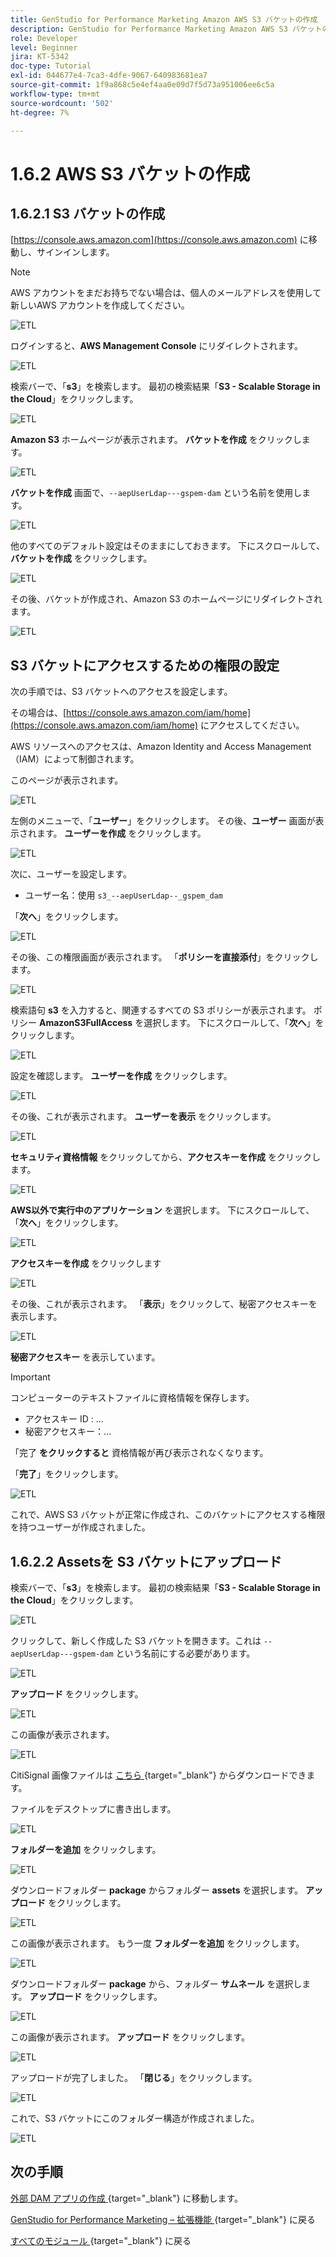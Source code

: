 ```yaml
---
title: GenStudio for Performance Marketing Amazon AWS S3 バケットの作成
description: GenStudio for Performance Marketing Amazon AWS S3 バケットの作成
role: Developer
level: Beginner
jira: KT-5342
doc-type: Tutorial
exl-id: 044677e4-7ca3-4dfe-9067-640983681ea7
source-git-commit: 1f9a868c5e4ef4aa0e09d7f5d73a951006ee6c5a
workflow-type: tm+mt
source-wordcount: '502'
ht-degree: 7%

---
```


# 1.6.2 AWS S3 バケットの作成

## 1.6.2.1 S3 バケットの作成

[https://console.aws.amazon.com](https://console.aws.amazon.com) に移動し、サインインします。

>[!NOTE]
>
>AWS アカウントをまだお持ちでない場合は、個人のメールアドレスを使用して新しいAWS アカウントを作成してください。

![ETL](./images/awshome.png)

ログインすると、**AWS Management Console** にリダイレクトされます。

![ETL](./images/awsconsole.png)

検索バーで、「**s3**」を検索します。 最初の検索結果「**S3 - Scalable Storage in the Cloud**」をクリックします。

![ETL](./images/awsconsoles3.png)

**Amazon S3** ホームページが表示されます。 **バケットを作成** をクリックします。

![ETL](./images/s3home.png)

**バケットを作成** 画面で、`--aepUserLdap---gspem-dam` という名前を使用します。

![ETL](./images/bucketname.png)

他のすべてのデフォルト設定はそのままにしておきます。 下にスクロールして、**バケットを作成** をクリックします。

![ETL](./images/createbucket.png)

その後、バケットが作成され、Amazon S3 のホームページにリダイレクトされます。

![ETL](./images/S3homeb.png)

## S3 バケットにアクセスするための権限の設定

次の手順では、S3 バケットへのアクセスを設定します。

その場合は、[https://console.aws.amazon.com/iam/home](https://console.aws.amazon.com/iam/home) にアクセスしてください。

AWS リソースへのアクセスは、Amazon Identity and Access Management （IAM）によって制御されます。

このページが表示されます。

![ETL](./images/iam.png)

左側のメニューで、「**ユーザー**」をクリックします。 その後、**ユーザー** 画面が表示されます。 **ユーザーを作成** をクリックします。

![ETL](./images/iammenu.png)

次に、ユーザーを設定します。

- ユーザー名：使用 `s3_--aepUserLdap--_gspem_dam`

「**次へ**」をクリックします。

![ETL](./images/configuser.png)

その後、この権限画面が表示されます。 「**ポリシーを直接添付**」をクリックします。

![ETL](./images/perm1.png)

検索語句 **s3** を入力すると、関連するすべての S3 ポリシーが表示されます。 ポリシー **AmazonS3FullAccess** を選択します。 下にスクロールして、「**次へ**」をクリックします。

![ETL](./images/perm2.png)

設定を確認します。 **ユーザーを作成** をクリックします。

![ETL](./images/review.png)

その後、これが表示されます。 **ユーザーを表示** をクリックします。

![ETL](./images/review1.png)

**セキュリティ資格情報** をクリックしてから、**アクセスキーを作成** をクリックします。

![ETL](./images/cred.png)

**AWS以外で実行中のアプリケーション** を選択します。 下にスクロールして、「**次へ**」をクリックします。

![ETL](./images/creda.png)

**アクセスキーを作成** をクリックします

![ETL](./images/credb.png)

その後、これが表示されます。 「**表示**」をクリックして、秘密アクセスキーを表示します。

![ETL](./images/cred1.png)

**秘密アクセスキー** を表示しています。

>[!IMPORTANT]
>
>コンピューターのテキストファイルに資格情報を保存します。
>
> - アクセスキー ID : ...
> - 秘密アクセスキー：...
>
> 「完了 **をクリックすると** 資格情報が再び表示されなくなります。

「**完了**」をクリックします。

![ETL](./images/cred2.png)

これで、AWS S3 バケットが正常に作成され、このバケットにアクセスする権限を持つユーザーが作成されました。

## 1.6.2.2 Assetsを S3 バケットにアップロード

検索バーで、「**s3**」を検索します。 最初の検索結果「**S3 - Scalable Storage in the Cloud**」をクリックします。

![ETL](./images/bucket1.png)

クリックして、新しく作成した S3 バケットを開きます。これは `--aepUserLdap---gspem-dam` という名前にする必要があります。

![ETL](./images/bucket2.png)

**アップロード** をクリックします。

![ETL](./images/bucket3.png)

この画像が表示されます。

![ETL](./images/bucket4.png)

CitiSignal 画像ファイルは [ こちら ](./images/package.zip){target="_blank"} からダウンロードできます。

ファイルをデスクトップに書き出します。

![ETL](./images/bucket5.png)

**フォルダーを追加** をクリックします。

![ETL](./images/bucket6.png)

ダウンロードフォルダー **package** からフォルダー **assets** を選択します。 **アップロード** をクリックします。

![ETL](./images/bucket7.png)

この画像が表示されます。 もう一度 **フォルダーを追加** をクリックします。

![ETL](./images/bucket8.png)

ダウンロードフォルダー **package** から、フォルダー **サムネール** を選択します。 **アップロード** をクリックします。

![ETL](./images/bucket9.png)

この画像が表示されます。 **アップロード** をクリックします。

![ETL](./images/bucket10.png)

アップロードが完了しました。 「**閉じる**」をクリックします。

![ETL](./images/bucket11.png)

これで、S3 バケットにこのフォルダー構造が作成されました。

![ETL](./images/bucket12.png)

## 次の手順

[ 外部 DAM アプリの作成 ](./ex3.md){target="_blank"} に移動します。

[GenStudio for Performance Marketing – 拡張機能 ](./genstudioext.md){target="_blank"} に戻る

[ すべてのモジュール ](./../../../overview.md){target="_blank"} に戻る
